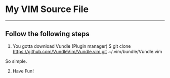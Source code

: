 # My VIM Source File
-------------------------------

Follow the following steps
-------------------------------

1. You gotta download Vundle (Plugin manager)
  $ git clone https://github.com/VundleVim/Vundle.vim.git ~/.vim/bundle/Vundle.vim

  So simple.

2. Have Fun!
